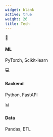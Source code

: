 ```yaml
---
widget: blank
active: true
weight: 26
title: Tech
---
```


<div class="viewB-wrap">
  <div class="viewB">
    <div class="ic">🧠</div>
    <h4>ML</h4>
    <p>PyTorch, Scikit-learn</p>
  </div>
  <div class="viewB">
    <div class="ic">💻</div>
    <h4>Backend</h4>
    <p>Python, FastAPI</p>
  </div>
  <div class="viewB">
    <div class="ic">📊</div>
    <h4>Data</h4>
    <p>Pandas, ETL</p>
  </div>
</div>

